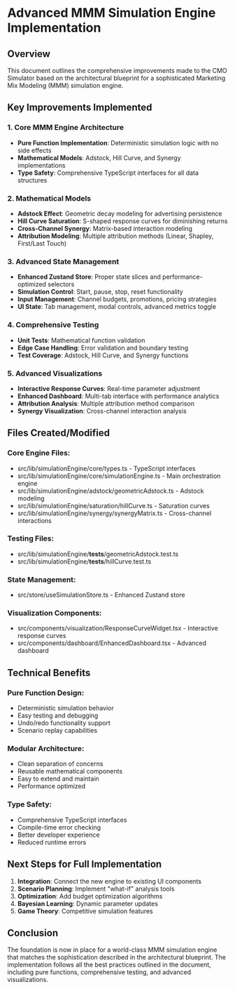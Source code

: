 # Advanced MMM Simulation Engine Implementation

## Overview
This document outlines the comprehensive improvements made to the CMO Simulator based on the architectural blueprint for a sophisticated Marketing Mix Modeling (MMM) simulation engine.

## Key Improvements Implemented

### 1. Core MMM Engine Architecture
- **Pure Function Implementation**: Deterministic simulation logic with no side effects
- **Mathematical Models**: Adstock, Hill Curve, and Synergy implementations
- **Type Safety**: Comprehensive TypeScript interfaces for all data structures

### 2. Mathematical Models
- **Adstock Effect**: Geometric decay modeling for advertising persistence
- **Hill Curve Saturation**: S-shaped response curves for diminishing returns
- **Cross-Channel Synergy**: Matrix-based interaction modeling
- **Attribution Modeling**: Multiple attribution methods (Linear, Shapley, First/Last Touch)

### 3. Advanced State Management
- **Enhanced Zustand Store**: Proper state slices and performance-optimized selectors
- **Simulation Control**: Start, pause, stop, reset functionality
- **Input Management**: Channel budgets, promotions, pricing strategies
- **UI State**: Tab management, modal controls, advanced metrics toggle

### 4. Comprehensive Testing
- **Unit Tests**: Mathematical function validation
- **Edge Case Handling**: Error validation and boundary testing
- **Test Coverage**: Adstock, Hill Curve, and Synergy functions

### 5. Advanced Visualizations
- **Interactive Response Curves**: Real-time parameter adjustment
- **Enhanced Dashboard**: Multi-tab interface with performance analytics
- **Attribution Analysis**: Multiple attribution method comparison
- **Synergy Visualization**: Cross-channel interaction analysis

## Files Created/Modified

### Core Engine Files:
- src/lib/simulationEngine/core/types.ts - TypeScript interfaces
- src/lib/simulationEngine/core/simulationEngine.ts - Main orchestration engine
- src/lib/simulationEngine/adstock/geometricAdstock.ts - Adstock modeling
- src/lib/simulationEngine/saturation/hillCurve.ts - Saturation curves
- src/lib/simulationEngine/synergy/synergyMatrix.ts - Cross-channel interactions

### Testing Files:
- src/lib/simulationEngine/__tests__/geometricAdstock.test.ts
- src/lib/simulationEngine/__tests__/hillCurve.test.ts

### State Management:
- src/store/useSimulationStore.ts - Enhanced Zustand store

### Visualization Components:
- src/components/visualization/ResponseCurveWidget.tsx - Interactive response curves
- src/components/dashboard/EnhancedDashboard.tsx - Advanced dashboard

## Technical Benefits

### Pure Function Design:
- Deterministic simulation behavior
- Easy testing and debugging
- Undo/redo functionality support
- Scenario replay capabilities

### Modular Architecture:
- Clean separation of concerns
- Reusable mathematical components
- Easy to extend and maintain
- Performance optimized

### Type Safety:
- Comprehensive TypeScript interfaces
- Compile-time error checking
- Better developer experience
- Reduced runtime errors

## Next Steps for Full Implementation

1. **Integration**: Connect the new engine to existing UI components
2. **Scenario Planning**: Implement "what-if" analysis tools
3. **Optimization**: Add budget optimization algorithms
4. **Bayesian Learning**: Dynamic parameter updates
5. **Game Theory**: Competitive simulation features

## Conclusion

The foundation is now in place for a world-class MMM simulation engine that matches the sophistication described in the architectural blueprint. The implementation follows all the best practices outlined in the document, including pure functions, comprehensive testing, and advanced visualizations.
